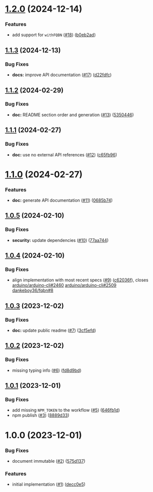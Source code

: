 # [1.2.0](https://github.com/dankeboy36/fqbn/compare/1.1.3...1.2.0) (2024-12-14)


### Features

* add support for `withFQBN` ([#18](https://github.com/dankeboy36/fqbn/issues/18)) ([b0eb2ad](https://github.com/dankeboy36/fqbn/commit/b0eb2ad3c395c5b4456e255006a5f46408c61a02))

## [1.1.3](https://github.com/dankeboy36/fqbn/compare/1.1.2...1.1.3) (2024-12-13)


### Bug Fixes

* **docs:** improve API documentation ([#17](https://github.com/dankeboy36/fqbn/issues/17)) ([d22fdfc](https://github.com/dankeboy36/fqbn/commit/d22fdfcdf056dfdc4bc1a64854b1444c6ba04d8c))

## [1.1.2](https://github.com/dankeboy36/fqbn/compare/1.1.1...1.1.2) (2024-02-29)


### Bug Fixes

* **doc:** README section order and generation ([#13](https://github.com/dankeboy36/fqbn/issues/13)) ([5350446](https://github.com/dankeboy36/fqbn/commit/53504462066893adc384df494df9b5995d2414ef))

## [1.1.1](https://github.com/dankeboy36/fqbn/compare/1.1.0...1.1.1) (2024-02-27)


### Bug Fixes

* **doc:** use no external API references ([#12](https://github.com/dankeboy36/fqbn/issues/12)) ([c65fb96](https://github.com/dankeboy36/fqbn/commit/c65fb96509c84561c5c810a8ced613ef4c70f593))

# [1.1.0](https://github.com/dankeboy36/fqbn/compare/1.0.5...1.1.0) (2024-02-27)


### Features

* **doc:** generate API documentation ([#11](https://github.com/dankeboy36/fqbn/issues/11)) ([0685b74](https://github.com/dankeboy36/fqbn/commit/0685b74d1dac6cb6c3cb7e0fc18a61e7985272fe))

## [1.0.5](https://github.com/dankeboy36/fqbn/compare/1.0.4...1.0.5) (2024-02-10)


### Bug Fixes

* **security:** update dependencies ([#10](https://github.com/dankeboy36/fqbn/issues/10)) ([77aa744](https://github.com/dankeboy36/fqbn/commit/77aa7448071a86419426291763ac647de48e6058))

## [1.0.4](https://github.com/dankeboy36/fqbn/compare/1.0.3...1.0.4) (2024-02-10)


### Bug Fixes

* align implementation with most recent specs ([#9](https://github.com/dankeboy36/fqbn/issues/9)) ([c62036f](https://github.com/dankeboy36/fqbn/commit/c62036f3b27dafde2b51cd5216a49550ab91bc44)), closes [arduino/arduino-cli#2460](https://github.com/arduino/arduino-cli/issues/2460) [arduino/arduino-cli#2509](https://github.com/arduino/arduino-cli/issues/2509) [dankeboy36/fqbn#8](https://github.com/dankeboy36/fqbn/issues/8)

## [1.0.3](https://github.com/dankeboy36/fqbn/compare/1.0.2...1.0.3) (2023-12-02)


### Bug Fixes

* **doc:** update public readme ([#7](https://github.com/dankeboy36/fqbn/issues/7)) ([3cf5efd](https://github.com/dankeboy36/fqbn/commit/3cf5efd23825f2ff073b7a394ce4349bb9234b90))

## [1.0.2](https://github.com/dankeboy36/fqbn/compare/1.0.1...1.0.2) (2023-12-02)


### Bug Fixes

* missing typing info ([#6](https://github.com/dankeboy36/fqbn/issues/6)) ([fd8d9bd](https://github.com/dankeboy36/fqbn/commit/fd8d9bdc495ae824f72fc4b1ebeb4284b091d6a1))

## [1.0.1](https://github.com/dankeboy36/fqbn/compare/1.0.0...1.0.1) (2023-12-01)


### Bug Fixes

* add missing `NPM_TOKEN` to the workflow ([#5](https://github.com/dankeboy36/fqbn/issues/5)) ([646fb1d](https://github.com/dankeboy36/fqbn/commit/646fb1d9881217768fde265c2a09948df2726484))
* npm publish ([#3](https://github.com/dankeboy36/fqbn/issues/3)) ([8889d33](https://github.com/dankeboy36/fqbn/commit/8889d3364c4a128eaebc82f78a3a5dbe2abf609b))

# 1.0.0 (2023-12-01)


### Bug Fixes

* document immutable ([#2](https://github.com/dankeboy36/fqbn/issues/2)) ([575d137](https://github.com/dankeboy36/fqbn/commit/575d13765dbcc84a0d7c3d711d56b19573af950c))


### Features

* initial implementation ([#1](https://github.com/dankeboy36/fqbn/issues/1)) ([decc0e5](https://github.com/dankeboy36/fqbn/commit/decc0e5db881ec0fbbc8a3e68e4cfb019006e5a4))
